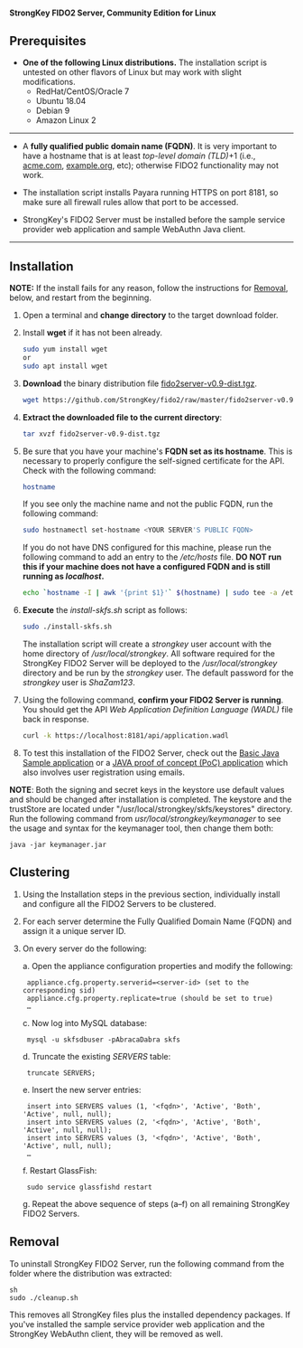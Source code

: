 #### StrongKey FIDO2 Server, Community Edition for Linux

## Prerequisites

-  **One of the following Linux distributions.** The installation script is untested on other flavors of Linux but may work with slight modifications.
    - RedHat/CentOS/Oracle 7
    - Ubuntu 18.04
    - Debian 9
    - Amazon Linux 2
    
----------------

-  A **fully qualified public domain name (FQDN)**. It is very important to have a hostname that is at least _top-level domain (TLD)_+1 (i.e., [acme.com](http://acme.com), [example.org](http://example.org), etc); otherwise FIDO2 functionality may not work.

-  The installation script installs Payara running HTTPS on port 8181, so make sure all firewall rules allow that port to be accessed.

- StrongKey's FIDO2 Server must be installed before the sample service provider web application and sample WebAuthn Java client.

----------------

## Installation

**NOTE:** If the install fails for any reason, follow the instructions for [Removal](#removal), below, and restart from the beginning.


1.  Open a terminal and **change directory** to the target download folder.

2. Install **wget** if it has not been already.
    ```sh
    sudo yum install wget 
    or
    sudo apt install wget
     ```

3.  **Download** the binary distribution file [fido2server-v0.9-dist.tgz](https://github.com/StrongKey/fido2/raw/master/fido2server-v0.9-dist.tgz).

    ```sh
    wget https://github.com/StrongKey/fido2/raw/master/fido2server-v0.9-dist.tgz
    ```

4.  **Extract the downloaded file to the current directory**:

    ```sh
    tar xvzf fido2server-v0.9-dist.tgz
    ```
5. Be sure that you have your machine's **FQDN set as its hostname**. This is necessary to properly configure the self-signed certificate for the API. Check with the following command:

    ```sh
    hostname
    ```

    If you see only the machine name and not the public FQDN, run the following command:

    ```sh
    sudo hostnamectl set-hostname <YOUR SERVER'S PUBLIC FQDN>
    ```

    If you do not have DNS configured for this machine, please run the following command to add an entry to the _/etc/hosts_ file.
    **DO NOT run this if your machine does not have a configured FQDN and is still running as _localhost_.**

    ```sh
    echo `hostname -I | awk '{print $1}'` $(hostname) | sudo tee -a /etc/hosts
    ```

6.  **Execute** the _install-skfs.sh_ script as follows:

    ```sh
    sudo ./install-skfs.sh
    ```

    The installation script will create a _strongkey_ user account with the home directory of _/usr/local/strongkey_. All software required for the StrongKey FIDO2 Server will be deployed to the _/usr/local/strongkey_ directory and be run by the _strongkey_ user. The default password for the _strongkey_ user is _ShaZam123_.

7. Using the following command, **confirm your FIDO2 Server is running**. You should get the API _Web Application Definition Language (WADL)_ file back in response.

    ```sh
    curl -k https://localhost:8181/api/application.wadl
    ```

8. To test this installation of the FIDO2 Server, check out the [Basic Java Sample application](https://github.com/StrongKey/fido2/tree/master/sampleapps/java/basic) or a [JAVA proof of concept (PoC) application](https://github.com/StrongKey/fido2/tree/master/sampleapps/java/poc) which also involves user registration using emails. 

__NOTE__: Both the signing and secret keys in the keystore use default values and should be changed after installation is completed. The keystore and the trustStore are located under "/usr/local/strongkey/skfs/keystores" directory. Run the following command from _usr/local/strongkey/keymanager_ to see the usage and syntax for the keymanager tool, then change them both:
    
    java -jar keymanager.jar



## Clustering

1. Using the Installation steps in the previous section, individually install and configure all the FIDO2 Servers to be clustered.
2. For each server determine the Fully Qualified Domain Name (FQDN) and assign it a unique server ID.
3. On every server do the following:
	
	a. Open the appliance configuration properties and modify the following:

		appliance.cfg.property.serverid=<server-id> (set to the corresponding sid)
		appliance.cfg.property.replicate=true (should be set to true)
		…
	c. Now log into MySQL database:

		mysql -u skfsdbuser -pAbracaDabra skfs
	d. Truncate the existing *SERVERS* table:

		truncate SERVERS;
	  e. Insert the new server entries:

		insert into SERVERS values (1, '<fqdn>', 'Active', 'Both', 'Active', null, null);
		insert into SERVERS values (2, '<fqdn>', 'Active', 'Both', 'Active', null, null);
		insert into SERVERS values (3, '<fqdn>', 'Active', 'Both', 'Active', null, null);
		… 
 	f. Restart GlassFish:

		sudo service glassfishd restart
	g. Repeat the above sequence of steps (a&ndash;f) on all remaining StrongKey FIDO2 Servers.

## Removal

To uninstall StrongKey FIDO2 Server, run the following command from the folder where the distribution was extracted:

    sh
    sudo ./cleanup.sh

This removes all StrongKey files plus the installed dependency packages. If you've installed the sample service provider web application and the StrongKey WebAuthn client, they will be removed as well.
